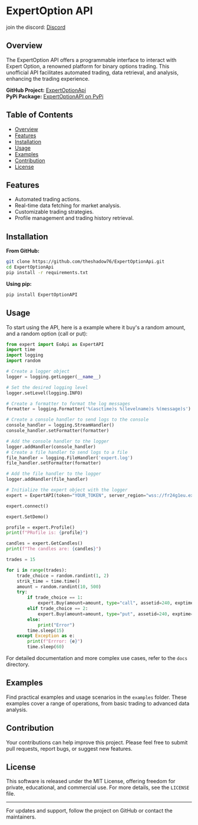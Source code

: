 
# ExpertOption API
join the discord: [Discord](https://discord.gg/kaZ8uV9b6k)
## Overview

The ExpertOption API offers a programmable interface to interact with Expert Option, a renowned platform for binary options trading. This unofficial API facilitates automated trading, data retrieval, and analysis, enhancing the trading experience.

**GitHub Project:** [ExpertOptionApi](https://github.com/theshadow76/ExpertOptionApi)  
**PyPi Package:** [ExpertOptionAPI on PyPi](https://pypi.org/project/ExpertOptionAPI/)

## Table of Contents

- [Overview](#overview)
- [Features](#features)
- [Installation](#installation)
- [Usage](#usage)
- [Examples](#examples)
- [Contribution](#contribution)
- [License](#license)

## Features

- Automated trading actions.
- Real-time data fetching for market analysis.
- Customizable trading strategies.
- Profile management and trading history retrieval.

## Installation

**From GitHub:**

```bash
git clone https://github.com/theshadow76/ExpertOptionApi.git
cd ExpertOptionApi
pip install -r requirements.txt
```

**Using pip:**

```bash
pip install ExpertOptionAPI
```

## Usage

To start using the API, here is a example where it buy's a random amount, and a random option (call or put):

```python
from expert import EoApi as ExpertAPI
import time
import logging
import random

# Create a logger object
logger = logging.getLogger(__name__)

# Set the desired logging level
logger.setLevel(logging.INFO)

# Create a formatter to format the log messages
formatter = logging.Formatter('%(asctime)s %(levelname)s %(message)s')

# Create a console handler to send logs to the console
console_handler = logging.StreamHandler()
console_handler.setFormatter(formatter)

# Add the console handler to the logger
logger.addHandler(console_handler)
# Create a file handler to send logs to a file
file_handler = logging.FileHandler('expert.log')
file_handler.setFormatter(formatter)

# Add the file handler to the logger
logger.addHandler(file_handler)

# Initialize the expert object with the logger
expert = ExpertAPI(token="YOUR_TOKEN", server_region="wss://fr24g1eu.expertoption.com/")

expert.connect()

expert.SetDemo()

profile = expert.Profile()
print(f"PRofile is: {profile}")

candles = expert.GetCandles()
print(f"The candles are: {candles}")

trades = 15

for i in range(trades):
    trade_choice = random.randint(1, 2)
    strik_time = time.time()
    amount = random.randint(10, 500)
    try:
        if trade_choice == 1:
            expert.Buy(amount=amount, type="call", assetid=240, exptime=60, isdemo=1, strike_time=strik_time)
        elif trade_choice == 2:
            expert.Buy(amount=amount, type="put", assetid=240, exptime=60, isdemo=1, strike_time=strik_time)
        else:
            print("Error")
        time.sleep(15)
    except Exception as e:
        print(f"Errror: {e}")
        time.sleep(60)
```

For detailed documentation and more complex use cases, refer to the `docs` directory.

## Examples

Find practical examples and usage scenarios in the `examples` folder. These examples cover a range of operations, from basic trading to advanced data analysis.

## Contribution

Your contributions can help improve this project. Please feel free to submit pull requests, report bugs, or suggest new features.

## License

This software is released under the MIT License, offering freedom for private, educational, and commercial use. For more details, see the `LICENSE` file.

---

For updates and support, follow the project on GitHub or contact the maintainers.
